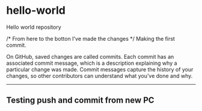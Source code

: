 # hello-world
Hello world repository

/* From here to the botton I've made the changes */
Making the first commit.

On GitHub, saved changes are called commits. Each commit has an associated commit message, which is a description explaining why a particular change was made. Commit messages capture the history of your changes, so other contributors can understand what you’ve done and why.


-------------------
Testing push and commit from new PC
-------------------
